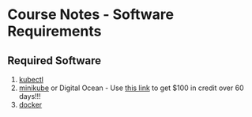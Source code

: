 # Course Notes - Software Requirements

## Required Software

1. [kubectl](https://kubernetes.io/docs/tasks/tools/install-kubectl/)
2. [minikube](https://kubernetes.io/docs/tasks/tools/install-minikube/) or Digital Ocean - Use [this link](https://m.do.co/c/b43b2e819210) to get $100  in credit over 60 days!!!
3. [docker](https://docs.docker.com/install/)